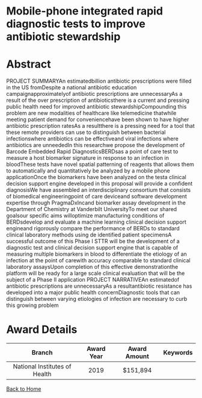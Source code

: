 
Mobile-phone integrated rapid diagnostic tests to improve antibiotic stewardship
================================================================================

# Abstract


PROJECT SUMMARYAn estimatedbillion antibiotic prescriptions were filled in the US fromDespite a national antibiotic education campaignapproximatelyof antibiotic prescriptions are unnecessaryAs a result of the over prescription of antibioticsthere is a current and pressing public health need for improved antibiotic stewardshipCompounding this problem are new modalities of healthcare like telemedicine thatwhile meeting patient demand for conveniencehave been shown to have higher antibiotic prescription ratesAs a resultthere is a pressing need for a tool that these remote providers can use to distinguish between bacterial infectionswhere antibiotics can be effectiveand viral infections where antibiotics are unneededIn this researchwe propose the development of Barcode Embedded Rapid DiagnosticsBERDsas a point of care test to measure a host biomarker signature in response to an infection in bloodThese tests have novel spatial patterning of reagents that allows them to automatically and quantitatively be analyzed by a mobile phone applicationOnce the biomarkers have been analyzed on the testa clinical decision support engine developed in this proposal will provide a confident diagnosisWe have assembled an interdisciplinary consortium that consists of biomedical engineeringpoint of care deviceand software development expertise through PragmaDxIncand biomarker assay development in the Department of Chemistry at Vanderbilt UniversityTo meet our shared goalsour specific aims willoptimize manufacturing conditions of BERDsdevelop and evaluate a machine learning clinical decision support engineand rigorously compare the performance of BERDs to standard clinical laboratory methods using de identified patient specimensA successful outcome of this Phase I STTR will be the development of a diagnostic test and clinical decision support engine that is capable of measuring multiple biomarkers in blood to differentiate the etiology of an infection at the point of carewith accuracy comparable to standard clinical laboratory assaysUpon completion of this effective demonstrationthe platform will be ready for a large scale clinical evaluation that will be the subject of a Phase II application PROJECT NARRATIVEAn estimatedof antibiotic prescriptions are unnecessaryAs a resultantibiotic resistance has developed into a major public health concernDiagnostic tools that can distinguish between varying etiologies of infection are necessary to curb this growing problem  

# Award Details

|Branch|Award Year|Award Amount|Keywords|
| :---: | :---: | :---: | :---: |
|National Institutes of Health|2019|$151,894||
  
  


[Back to Home](https://github.com/chrischow/dod_sbir_awards/JH/#2317)